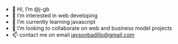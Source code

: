 - 👋 Hi, I’m @j-gb
- 👀 I’m interested in web developing
- 🌱 I’m currently learning javascript
- 💞️ I’m looking to collaborate on web and business model projects
- 📫 contact me on email jaysonbadillo@gmail.com

<!---
j-gb/j-gb is a ✨ special ✨ repository because its `README.md` (this file) appears on your GitHub profile.
You can click the Preview link to take a look at your changes.
--->
